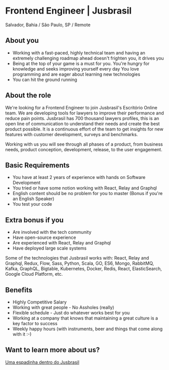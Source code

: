 # Frontend Engineer | Jusbrasil
Salvador, Bahia / São Paulo, SP / Remote

## About you
- Working with a fast-paced, highly technical team and having an extremely challenging roadmap ahead doesn't frighten you, it drives you
- Being at the top of your game is a must for you. You're hungry for knowledge and seeks improving yourself every day
You love programming and are eager about learning new technologies
- You can hit the ground running

## About the role
We're looking for a Frontend Engineer to join Jusbrasil's Escritório Online team. We are developing tools for lawyers to improve their performance and reduce pain points. Jusbrasil has 700 thousand lawyers profiles, this is an open line of communication to understand their needs and create the best product possible. It is a continuous effort of the team to get insights for new features with customer development, surveys and benchmarks. 

Working with us you will see through all phases of a product, from business needs, product conception, development, release, to the user engagement.

## Basic Requirements
- You have at least 2 years of experience with hands on Software Development
- You tried or have some notion working with React, Relay and Graphql
- English content should be no problem for you to master (Bonus if you're an English Speaker)
- You test your code

## Extra bonus if you
- Are involved with the tech community
- Have open-source experience
- Are experienced with React, Relay and Graphql
- Have deployed large scale systems

Some of the technologies that Jusbrasil works with: React, Relay and Graphql, Redux, Flow, Sass, Python, Scala, GO, ES6, Mongo, RabbitMQ, Kafka, GraphQL, Bigtable, Kubernetes, Docker, Redis, React, ElasticSearch, Google Cloud Platform, etc.

## Benefits
- Highly Competitive Salary
- Working with great people - No Assholes (really)
- Flexible schedule - Just do whatever works best for you
- Working at a company that knows that maintaining a great culture is a key factor to success
- Weekly happy hours (with instruments, beer and things that come along with it :-)

## Want to learn more about us?
[Uma espadinha dentro do Jusbrasil](https://danielmurta.jusbrasil.com.br/artigos/383937197/o-o-uma-espiadinha-dentro-do-jusbrasil
)
